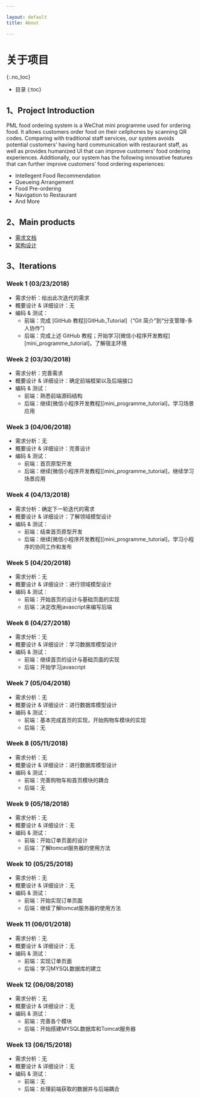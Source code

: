 ```yaml
---

layout: default
title: About

---
```


# 关于项目
{:.no_toc}

* 目录
{:toc}

## 1、Project Introduction

PML food ordering system is a WeChat mini programme used for ordering food. It allows customers order food on their cellphones by scanning QR codes. Comparing with traditional staff services, our system avoids potential customers’ having hard communication with restaurant staff, as well as provides humanized UI that can improve customers’ food ordering experiences. Additionally, our system has the following innovative features that can further improve customers’ food ordering experiences:

 - Intellegent Food Recommendation
 - Queueing Arrangement
 - Food Pre-ordering
 - Navigation to Restaurant
 - And More

## 2、Main products

* [需求文档]()
* [架构设计]()

## 3、Iterations

### Week 1 (03/23/2018)

- 需求分析：给出此次迭代的需求
- 概要设计 & 详细设计：无
- 编码 & 测试：
    - 前端：完成 [GitHub 教程][GitHub_Tutorial]（“Git 简介”到“分支管理-多人协作”）
    - 后端：完成上述 GitHub 教程；开始学习[微信小程序开发教程][mini_programme_tutorial]，了解宿主环境

### Week 2 (03/30/2018)

- 需求分析：完善需求
- 概要设计 & 详细设计：确定前端框架以及后端接口
- 编码 & 测试：
    - 前端：熟悉前端源码结构
    - 后端：继续[微信小程序开发教程][mini_programme_tutorial]，学习场景应用

### Week 3 (04/06/2018)

- 需求分析：无
- 概要设计 & 详细设计：完善设计
- 编码 & 测试：
    - 前端：首页原型开发
    - 后端：继续[微信小程序开发教程][mini_programme_tutorial]，继续学习场景应用

### Week 4 (04/13/2018)

- 需求分析：确定下一轮迭代的需求
- 概要设计 & 详细设计：了解领域模型设计
- 编码 & 测试：
    - 前端：结束首页原型开发
    - 后端：继续[微信小程序开发教程][mini_programme_tutorial]，学习小程序的协同工作和发布
 
### Week 5 (04/20/2018)

- 需求分析：无
- 概要设计 & 详细设计：进行领域模型设计
- 编码 & 测试：
    - 前端：开始首页的设计与基础页面的实现
    - 后端：决定改用javascript来编写后端
    
 ### Week 6 (04/27/2018)

- 需求分析：无
- 概要设计 & 详细设计：学习数据库模型设计
- 编码 & 测试：
    - 前端：继续首页的设计与基础页面的实现
    - 后端：开始学习javascript
    
 ### Week 7 (05/04/2018)

- 需求分析：无
- 概要设计 & 详细设计：进行数据库模型设计
- 编码 & 测试：
    - 前端：基本完成首页的实现，开始购物车模块的实现
    - 后端：无
 
 ### Week 8 (05/11/2018)

- 需求分析：无
- 概要设计 & 详细设计：进行数据库模型设计
- 编码 & 测试：
    - 前端：完善购物车和首页模块的耦合
    - 后端：无
 
 ### Week 9 (05/18/2018)

- 需求分析：无
- 概要设计 & 详细设计：无
- 编码 & 测试：
    - 前端：开始订单页面的设计
    - 后端：了解tomcat服务器的使用方法
    
 ### Week 10 (05/25/2018)

- 需求分析：无
- 概要设计 & 详细设计：无
- 编码 & 测试：
    - 前端：开始实现订单页面
    - 后端：继续了解tomcat服务器的使用方法
    
 ### Week 11 (06/01/2018)

- 需求分析：无
- 概要设计 & 详细设计：无
- 编码 & 测试：
    - 前端：实现订单页面
    - 后端：学习MYSQL数据库的建立 

 ### Week 12 (06/08/2018)

- 需求分析：无
- 概要设计 & 详细设计：无
- 编码 & 测试：
    - 前端：完善各个模块
    - 后端：开始搭建MYSQL数据库和Tomcat服务器

 ### Week 13 (06/15/2018)

- 需求分析：无
- 概要设计 & 详细设计：无
- 编码 & 测试：
    - 前端：无
    - 后端：处理前端获取的数据并与后端耦合
